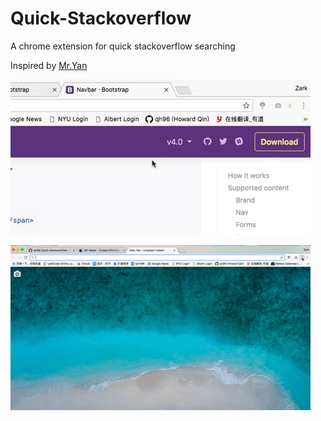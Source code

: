 # Quick-Stackoverflow


A chrome extension for quick stackoverflow searching


Inspired by [Mr.Yan](https://github.com/cyan33) 


![focus-screenshot.gif](assets/focus-screenshot.gif)


![screenshot.gif](assets/screenshot.gif)


